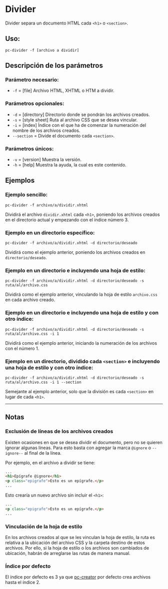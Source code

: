 # Divider

Divider separa un documento HTML cada `<h1>` o `<section>`.

## Uso:

```
pc-divider -f [archivo a dividir]
```

## Descripción de los parámetros

### Parámetro necesario:

* `-f` = [file] Archivo HTML, XHTML o HTM a dividir.

### Parámetros opcionales:

* `-d` = [directory] Directorio donde se pondrán los archivos creados.
* `-s` = [style sheet] Ruta al archivo CSS que se desea vincular.
* `-i` = [index] Índice con el que ha de comenzar la numeración del nombre de los archivos creados.
* `--section` = Divide el documento cada `<section>`.

### Parámetros únicos:

* `-v` = [version] Muestra la versión.
* `-h` = [help] Muestra la ayuda, la cual es este contenido.
  
## Ejemplos

### Ejemplo sencillo:

```
pc-divider -f archivo/a/dividir.xhtml
```

Dividirá el archivo `dividir.xhtml` cada `<h1>`, poniendo los archivos creados en el directorio actual y empezando con el índice número 3.

### Ejemplo en un directorio específico:

```
pc-divider -f archivo/a/dividir.xhtml -d directorio/deseado
```

Dividirá como el ejemplo anterior, poniendo los archivos creados en `directorio/deseado`.

### Ejemplo en un directorio e incluyendo una hoja de estilo:

```
pc-divider -f archivo/a/dividir.xhtml -d directorio/deseado -s ruta/al/archivo.css
```

Dividirá como el ejemplo anterior, vinculando la hoja de estilo `archivo.css` en cada archivo creado.

### Ejemplo en un directorio e incluyendo una hoja de estilo y con otro índice:

```
pc-divider -f archivo/a/dividir.xhtml -d directorio/deseado -s ruta/al/archivo.css -i 1
```

Dividirá como el ejemplo anterior, iniciando la numeración de los archivos con el número 1.
  
### Ejemplo en un directorio, dividido cada `<section>` e incluyendo una hoja de estilo y con otro índice:

```
pc-divider -f archivo/a/dividir.xhtml -d directorio/deseado -s ruta/al/archivo.css -i 1 --section
```

Semejante al ejemplo anterior, solo que la división es cada `<section>` en lugar de cada `<h1>`.

---

## Notas

### Exclusión de líneas de los archivos creados

Existen ocasiones en que se desea dividir el documento, pero no se quieren
ignorar algunas líneas. Para esto basta con agregar la marca `@ignore` o 
`--ignore--` al final de la línea.

Por ejemplo, en el archivo a dividir se tiene:

```html
...
<h1>Epígrafe @ignore</h1>
<p class="epigrafe">Esto es un epígrafe.</p>
...
```

Esto crearía un nuevo archivo sin incluir el `<h1>`:

```html
...
<p class="epigrafe">Esto es un epígrafe.</p>
...
```

### Vinculación de la hoja de estilo

En los archivos creados al que se les vinculan la hoja de estilo, la ruta
es relativa a la ubicación del archivo CSS y la carpeta destino de estos
archivos. Por ello, si la hoja de estilo o los archivos son cambiados de
ubicación, habrán de arreglarse las rutas de manera manual.

### Índice por defecto

El índice por defecto es 3 ya que [pc-creator](https://github.com/NikaZhenya/pecas/tree/master/epub/1-creator)
por defecto crea archivos hasta el índice 2.
